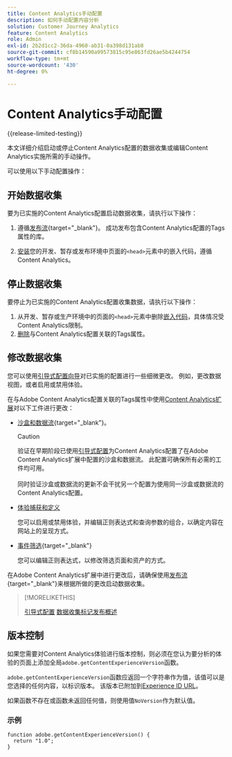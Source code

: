 ```yaml
---
title: Content Analytics手动配置
description: 如何手动配置内容分析
solution: Customer Journey Analytics
feature: Content Analytics
role: Admin
exl-id: 2b2d1cc2-36da-4960-ab31-0a398d131ab8
source-git-commit: cf8b14590a99573815c95e863fd26ae5b4244754
workflow-type: tm+mt
source-wordcount: '430'
ht-degree: 0%

---
```


# Content Analytics手动配置

{{release-limited-testing}}

本文详细介绍启动或停止Content Analytics配置的数据收集或编辑Content Analytics实施所需的手动操作。

可以使用以下手动配置操作：

## 开始数据收集

要为已实施的Content Analytics配置启动数据收集，请执行以下操作：

1. 遵循[发布流](https://experienceleague.adobe.com/en/docs/experience-platform/tags/publish/overview){target="_blank"}。 成功发布包含Content Analytics配置的Tags属性的库。

1. [安装](https://experienceleague.adobe.com/en/docs/experience-platform/tags/publish/environments/environments#installation)您的开发、暂存或发布环境中页面的`<head>`元素中的嵌入代码，遵循Content Analytics。


## 停止数据收集

要停止为已实施的Content Analytics配置收集数据，请执行以下操作：

1. 从开发、暂存或生产环境中的页面的`<head>`元素中删除[嵌入代码](https://experienceleague.adobe.com/en/docs/experience-platform/tags/publish/environments/environments)，具体情况受Content Analytics限制。
1. [删除](https://experienceleague.adobe.com/en/docs/experience-platform/tags/publish/overview)与Content Analytics配置关联的Tags属性。



## 修改数据收集

您可以使用[引导式配置向导](guided.md)对已实施的配置进行一些细微更改。 例如，更改数据视图，或者启用或禁用体验。

在与Adobe Content Analytics配置关联的Tags属性中使用[Content Analytics扩展](https://experienceleague.adobe.com/en/docs/experience-platform/tags/extensions/client/content-analytics/overview)对以下工件进行更改：

* [沙盒和数据流](https://experienceleague.adobe.com/en/docs/experience-platform/tags/extensions/client/content-analytics/overview#configure-datastreams){target="_blank"}。

  >[!CAUTION]
  >
  >验证在早期阶段已使用[引导式配置](guided.md)为Content Analytics配置了在Adobe Content Analytics扩展中配置的沙盒和数据流。 此配置可确保所有必需的工件均可用。<br/><br/>同时验证沙盒或数据流的更新不会干扰另一个配置为使用同一沙盒或数据流的Content Analytics配置。
  >

* [体验捕获和定义](https://experienceleague.adobe.com/en/docs/experience-platform/tags/extensions/client/content-analytics/overview?lang=en#configure-experience-capture-and-definition)

  您可以启用或禁用体验，并编辑正则表达式和查询参数的组合，以确定内容在网站上的呈现方式。

* [事件筛选](https://experienceleague.adobe.com/en/docs/experience-platform/tags/extensions/client/content-analytics/overview#configure-event-filtering){target="_blank"}

  您可以编辑正则表达式，以修改筛选页面和资产的方式。


在Adobe Content Analytics扩展中进行更改后，请确保使用[发布流](https://experienceleague.adobe.com/en/docs/experience-platform/tags/publish/overview){target="_blank"}来根据所做的更改启动数据收集。



>[!MORELIKETHIS]
>
>[引导式配置](guided.md)
>[数据收集标记发布概述](https://experienceleague.adobe.com/en/docs/experience-platform/tags/publish/overview)
>


## 版本控制

如果您需要对Content Analytics体验进行版本控制，则必须在您认为要分析的体验的页面上添加全局`adobe.getContentExperienceVersion`函数。

`adobe.getContentExperienceVersion`函数应返回一个字符串作为值，该值可以是您选择的任何内容，以标识版本。 该版本已附加到[Experience ID URL](/help/content-analytics/report/components.md#experience-metadata)。

如果函数不存在或函数未返回任何值，则使用值`NoVersion`作为默认值。

### 示例

```
function adobe.getContentExperienceVersion() {
  return "1.0";
}
```
